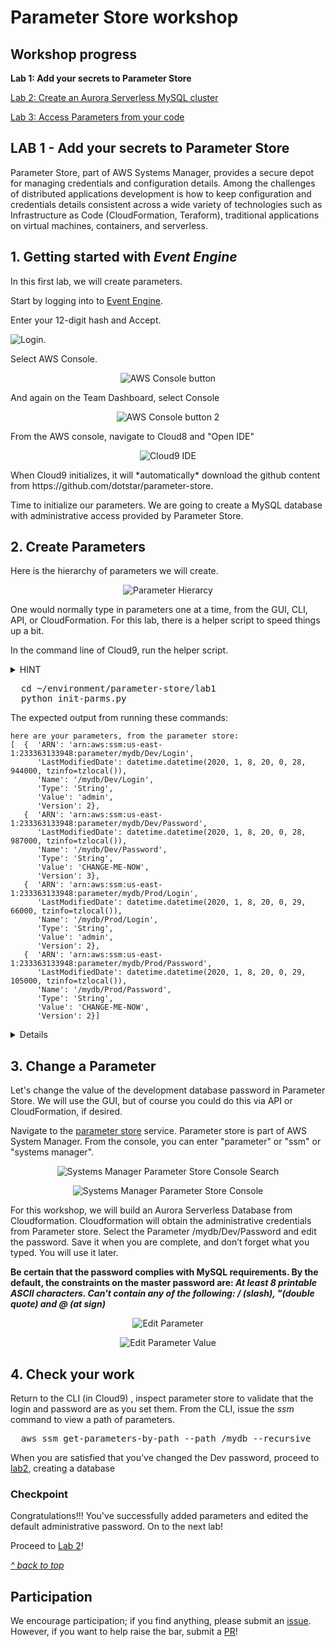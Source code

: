 # Parameter Store workshop


## Workshop progress

**Lab 1: Add your secrets to Parameter Store**

[Lab 2: Create an Aurora Serverless MySQL cluster](../lab2)

[Lab 3: Access Parameters from your code](../lab3)




## LAB 1 - Add your secrets to Parameter Store

Parameter Store, part of AWS Systems Manager, provides a secure depot for managing credentials and configuration details.  Among the challenges of distributed applications development is how to keep configuration and credentials details consistent across a wide variety of technologies such as Infrastructure as Code (CloudFormation, Teraform), traditional applications on virtual machines, containers, and serverless.

## 1. Getting started with _Event Engine_

In this first lab, we will create parameters.

Start by logging into to [Event Engine](https://dashboard.eventengine.run/login).

Enter your 12-digit hash and Accept.


![Login](../img/1.png).


Select AWS Console. 

<div align="center">

![AWS Console button](../img/2.png)
</div>

And again on the Team Dashboard, select Console 
<div align="center">

![AWS Console button 2](../img/3.png)

</div>

From the AWS console, navigate to Cloud8 and "Open IDE"
<div align="center">

![Cloud9 IDE](../img/4.png)
</div>
When Cloud9 initializes, it will *automatically* download the github content from https://github.com/dotstar/parameter-store.

Time to initialize our parameters.  We are going to create a MySQL database with administrative access provided by Parameter Store.

## 2. Create Parameters

Here is the hierarchy of parameters we will create.

<div align="center">

![Parameter Hierarcy](../img/5.png)

</div>

One would normally type in parameters one at a time, from the GUI, CLI, API, or CloudFormation.  For this lab, there is a helper script to speed things up a bit.

In the command line of Cloud9, run the helper script.

<details>
<summary>HINT</summary>

**Press ALT-t to open a larger terminal window**
</details>


<pre>
  cd ~/environment/parameter-store/lab1
  python init-parms.py
</pre>

The expected output from running these commands:
```
here are your parameters, from the parameter store:
[  {  'ARN': 'arn:aws:ssm:us-east-1:233363133948:parameter/mydb/Dev/Login',
      'LastModifiedDate': datetime.datetime(2020, 1, 8, 20, 0, 28, 944000, tzinfo=tzlocal()),
      'Name': '/mydb/Dev/Login',
      'Type': 'String',
      'Value': 'admin',
      'Version': 2},
   {  'ARN': 'arn:aws:ssm:us-east-1:233363133948:parameter/mydb/Dev/Password',
      'LastModifiedDate': datetime.datetime(2020, 1, 8, 20, 0, 28, 987000, tzinfo=tzlocal()),
      'Name': '/mydb/Dev/Password',
      'Type': 'String',
      'Value': 'CHANGE-ME-NOW',
      'Version': 3},
   {  'ARN': 'arn:aws:ssm:us-east-1:233363133948:parameter/mydb/Prod/Login',
      'LastModifiedDate': datetime.datetime(2020, 1, 8, 20, 0, 29, 66000, tzinfo=tzlocal()),
      'Name': '/mydb/Prod/Login',
      'Type': 'String',
      'Value': 'admin',
      'Version': 2},
   {  'ARN': 'arn:aws:ssm:us-east-1:233363133948:parameter/mydb/Prod/Password',
      'LastModifiedDate': datetime.datetime(2020, 1, 8, 20, 0, 29, 105000, tzinfo=tzlocal()),
      'Name': '/mydb/Prod/Password',
      'Type': 'String',
      'Value': 'CHANGE-ME-NOW',
      'Version': 2}]

```

<details>
Here our helper script code.  

It parses values from a JSON input file and calls put_parameter() to copy these values to Parameter store.  

Note the use of a hierarchy of parameters.  There is on tree for _Pub_ and a seperate one for _Dev_ instances.  In the real world, we would likely have different permissions for each of these paths, so that the whole world wouldn't have access to production credentials.

```
import boto3
from pprint import pprint
import json


inputfile = "parameters.json"
topkey = '/mydb'
ps = boto3.client('ssm',region_name='us-east-1')


if __name__ == '__main__':
   with open(inputfile,"r") as myfile:
      data = myfile.read()
   obj = json.loads(data)
   # print (obj)

   # Initialize Parameters for Dev
   try:
      for env in ['Dev','Prod']:
         # Put login information into parameter store
         ps.put_parameter(
            Name = topkey + '/' + env + '/'+ 'Login',
            Description = "Login for " + env + "MyDB",
            Value = obj[env]['Login'],
            Type = 'String',
            Overwrite = True
         )
         # Put password information into parameter store
         ps.put_parameter(
            Name = topkey + '/' + env + '/'+ 'Password',
            Description="Password for " + env + "MyDB",
            Value = obj[env]['Password'],
            Type = 'String',
            Overwrite=True
         )
   except Exception as e:
      print(e)
      print('exiting')
      exit

   print('contents of {} key in parameter store:'.format(topkey))
   r = ps.get_parameters_by_path(
      Path=topkey,
      Recursive=True,
      MaxResults=10
   )
   print('here are your parameters, from the parameter store:')
   pprint(r['Parameters'],indent=3)

````
</details>

## 3. Change a Parameter

Let's change the value of the development database password in Parameter Store.  We will use the GUI, but of course you could do this via API or CloudFormation, if desired.

Navigate to the [parameter store](https://console.aws.amazon.com/systems-manager/parameters?region=us-east-1) service.  Parameter store is part of AWS System Manager.  From the console, you can enter "parameter" or "ssm" or "systems manager".
<div align="center">

![Systems Manager Parameter Store Console Search](./img/1.png)

 

![Systems Manager Parameter Store Console ](./img/2.png)
</div>

For this workshop, we will build an Aurora Serverless Database from Cloudformation.  Cloudformation will obtain the administrative credentials from Parameter store.
Select the Parameter /mydb/Dev/Password and edit the password.  Save it when you are complete, and don’t forget what you typed.  You will use it later.

**Be certain that the password complies with MySQL requirements.  By the default, the constraints on the master password are: _At least 8 printable ASCII characters. Can't contain any of the following: / (slash), "(double quote) and @ (at sign)_**

<div align="center">

![Edit Parameter ](./img/3.png)


![Edit Parameter Value ](./img/4.png)

</div>

## 4. Check your work

Return to the CLI (in Cloud9) , inspect parameter store to validate that the login and password are as you set them.  From the CLI, issue the _ssm_ command to view a path of parameters.

<pre>
  aws ssm get-parameters-by-path --path /mydb --recursive
</pre>

When you are satisfied that you’ve changed the Dev password, proceed to [lab2](../lab2), creating a database

### Checkpoint

Congratulations!!!  You've successfully added parameters and edited the default administrative password. On to the next lab!

Proceed to [Lab 2](../lab2)!

[*^ back to top*](#lab1)

## Participation

We encourage participation; if you find anything, please submit an [issue](https://github.com/dotstar/parameter-store/issues). However, if you want to help raise the bar, submit a [PR](https://github.com/dotstar/parameter-store/pulls)!

<!--## License

This library is licensed under the Apache 2.0 License.
-->